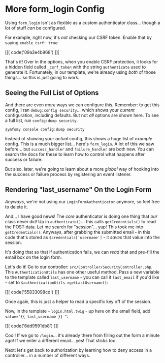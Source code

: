 # More form_login Config

Using `form_login` isn't as flexible as a custom authenticator class...
though a lot of stuff *can* be configured.

For example, right now, it's *not* checking our CSRF token. Enable that
by saying `enable_csrf: true`:

[[[ code('09a3e4b868') ]]]

That's it! Over in the options, when you enable CSRF protection, it looks for a hidden
field called `_csrf_token` with the string `authenticate` used to generate it.
Fortunately, in our template, we're already using *both* of those things... so
this is just going to work.

## Seeing the Full List of Options

And there are even *more* ways we can configure this. Remember: to get this config,
I ran `debug:config security`... which shows your *current* configuration, including
defaults. But not *all* options are shown here. To see a full list, run
`config:dump security`.

```terminal-silent
symfomy console config:dump security
```

Instead of showing your *actual* config, this shows a huge list of *example* config.
This is a much bigger list... here's `form_login`. A lot of this we saw before...
but `success_handler` and `failure_handler` are both new. You can search the
docs for these to learn how to control what happens after success or failure.

But also, later, we're going to learn about a more *global* way of hooking into
the success or failure process by registering an event listener.

## Rendering "last_username" On the Login Form

*Anyways*, we're not using our `LoginFormAuthenticator` anymore, so feel free
to delete it.

And... I have good news! The *core* authenticator is doing one thing that *our*
class never did! Up in `authenticate()`... this calls `getCredentials()` to read
the POST data. Let me search for "session"... yup! This took me into
`getCredentials()`. Anyways, after grabbing the submitted email - in this code
that's stored as `$credentials['username']` - it *saves* that value into the session.

It's doing that so that if authentication fails, we can *read* that and pre-fill
the email box on the login form.

Let's do it! Go to our controller: `src/Controller/SecurityController.php`. This
`AuthenticationUtils` has one other useful method. Pass a new variable to the
template called `last_username` - you can call it `last_email` if you'd like - set
to `$authenticationUtils->getLastUsername()`:

[[[ code('55833098cd') ]]]

Once again, this is just a helper to read a specific key off of the session.

Now, in the template - `login.html.twig` - up here on the email field, add
`value="{{ last_username }} "`:

[[[ code('6dd9591db8') ]]]

Cool! If we go to `/login`... it's already there from filling out the form a
minute ago! If we enter a different email... yes! That sticks too.

Next: let's get back to authorization by learning how to deny access in a
controller... in a number of different ways.
